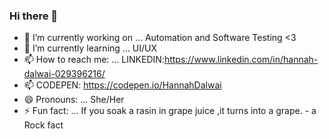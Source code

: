 ### Hi there 👋
- 🔭 I’m currently working on ... Automation and Software Testing  <3
- 🌱 I’m currently learning ... UI/UX
- 📫 How to reach me: ... LINKEDIN:https://www.linkedin.com/in/hannah-dalwai-029396216/
- 📫 CODEPEN: https://codepen.io/HannahDalwai
- 😄 Pronouns: ... She/Her
- ⚡ Fun fact: ... If you soak a rasin in grape juice ,it turns into a grape.  - a Rock fact

